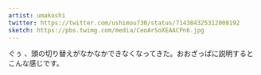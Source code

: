 ```yaml
---
artist: umakoshi
twitter: https://twitter.com/ushimou730/status/714384325312008192
sketch: https://pbs.twimg.com/media/CeoArSoXEAACPn6.jpg
---
```

ぐぅ 、頭の切り替えがなかなかできなくなってきた。おおざっぱに説明するとこんな感じです。